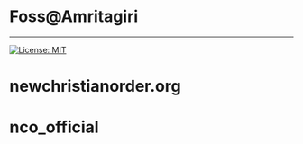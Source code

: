 # Foss@Amritagiri
---
[![License: MIT](https://img.shields.io/badge/License-MIT-yellow.svg)](https://github.com/foss-amritagiri/FossWebsite/blob/master/LICENSE)

# newchristianorder.org
# nco_official
